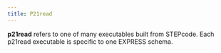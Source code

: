 ```yaml
---
title: P21read
---
```


**p21read** refers to one of many executables built from STEPcode. Each
p21read executable is specific to one EXPRESS schema.
